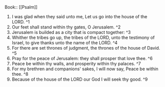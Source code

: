  Book:: [[Psalm]]
 1. I was glad when they said unto me, Let us go into the house of the LORD. ^1
 2. Our feet shall stand within thy gates, O Jerusalem. ^2
 3. Jerusalem is builded as a city that is compact together: ^3
 4. Whither the tribes go up, the tribes of the LORD, unto the testimony of Israel, to give thanks unto the name of the LORD. ^4
 5. For there are set thrones of judgment, the thrones of the house of David. ^5
 6. Pray for the peace of Jerusalem: they shall prosper that love thee. ^6
 7. Peace be within thy walls, and prosperity within thy palaces. ^7
 8. For my brethren and companions' sakes, I will now say, Peace be within thee. ^8
 9. Because of the house of the LORD our God I will seek thy good. ^9

